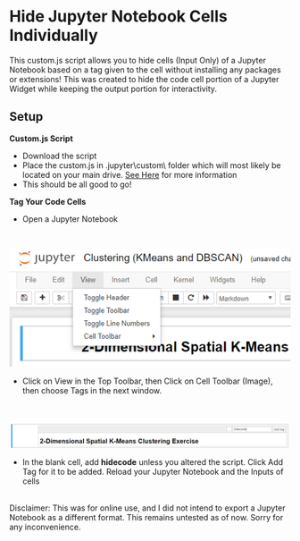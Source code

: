 # Hide Jupyter Notebook Cells Individually 


This custom.js script allows you to hide cells (Input Only) of a Jupyter Notebook based on a tag given to the cell without installing any packages or extensions! This was created to hide the code cell portion of a Jupyter Widget while keeping the output portion for interactivity. 


## Setup 

**Custom.js Script**
* Download the script
* Place the custom.js in \.jupyter\custom\ folder which will most likely be located on your main drive. [See Here](https://jupyter-notebook.readthedocs.io/en/stable/examples/Notebook/JavaScript%20Notebook%20Extensions.html#custom.js) for more information
* This should be all good to go!

**Tag Your Code Cells** 
* Open a Jupyter Notebook
<br>

![Celltoolbar](view.png)
<br>

* Click on View in the Top Toolbar, then Click on Cell Toolbar (Image), then choose Tags in the next window.
<br>

![Tags](tag.png)
<br>
* In the blank cell, add **hidecode** unless you altered the script. Click Add Tag for it to be added.
Reload your Jupyter Notebook and the Inputs of cells 

<br>
Disclaimer: This was for online use, and I did not intend to export a Jupyter Notebook as a different format. This remains untested as of now. Sorry for any inconvenience. 
